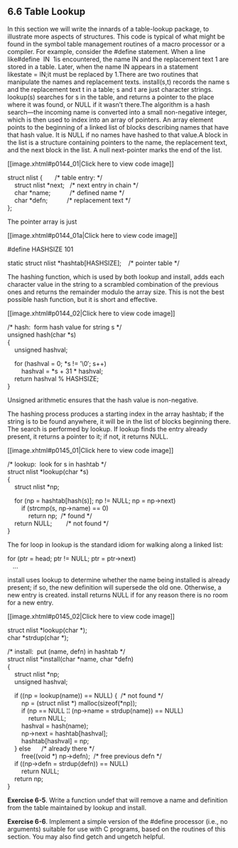 ## 6.6 Table Lookup

In this section we will write the innards of a table-lookup package, to illustrate more aspects of structures. This code is typical of what might be found in the symbol table management routines of a macro processor or a compiler. For example, consider the #define statement. When a line like#define  IN  1is encountered, the name IN and the replacement text 1 are stored in a table. Later, when the name IN appears in a statement likestate = IN;it must be replaced by 1.There are two routines that manipulate the names and replacement texts. install(s,t) records the name s and the replacement text t in a table; s and t are just character strings. lookup(s) searches for s in the table, and returns a pointer to the place where it was found, or NULL if it wasn’t there.The algorithm is a hash search—the incoming name is converted into a small non-negative integer, which is then used to index into an array of pointers. An array element points to the beginning of a linked list of blocks describing names that have that hash value. It is NULL if no names have hashed to that value.A block in the list is a structure containing pointers to the name, the replacement text, and the next block in the list. A null next-pointer marks the end of the list.

[[image.xhtml#p0144_01|Click here to view code image]]

struct nlist {       /\* table entry: \*/  
    struct nlist \*next;   /\* next entry in chain \*/  
    char \*name;           /\* defined name \*/  
    char \*defn;           /\* replacement text \*/  
};

The pointer array is just

[[image.xhtml#p0144_01a|Click here to view code image]]

#define HASHSIZE 101  
  
static struct nlist \*hashtab\[HASHSIZE\];    /\* pointer table \*/

The hashing function, which is used by both lookup and install, adds each character value in the string to a scrambled combination of the previous ones and returns the remainder modulo the array size. This is not the best possible hash function, but it is short and effective.

[[image.xhtml#p0144_02|Click here to view code image]]

/\* hash:  form hash value for string s \*/  
unsigned hash(char \*s)  
{  
    unsigned hashval;  
  
    for (hashval = 0; \*s != ′\\0′; s++)  
        hashval = \*s + 31 \* hashval;  
    return hashval % HASHSIZE;  
}

Unsigned arithmetic ensures that the hash value is non-negative.

The hashing process produces a starting index in the array hashtab; if the string is to be found anywhere, it will be in the list of blocks beginning there. The search is performed by lookup. If lookup finds the entry already present, it returns a pointer to it; if not, it returns NULL.

[[image.xhtml#p0145_01|Click here to view code image]]

/\* lookup:  look for s in hashtab \*/  
struct nlist \*lookup(char \*s)  
{  
    struct nlist \*np;  
  
    for (np = hashtab\[hash(s)\]; np != NULL; np = np->next)  
        if (strcmp(s, np->name) == 0)  
            return np;  /\* found \*/  
    return NULL;        /\* not found \*/  
}

The for loop in lookup is the standard idiom for walking along a linked list:

for (ptr = head; ptr != NULL; ptr = ptr->next)  
   ...

install uses lookup to determine whether the name being installed is already present; if so, the new definition will supersede the old one. Otherwise, a new entry is created. install returns NULL if for any reason there is no room for a new entry.

[[image.xhtml#p0145_02|Click here to view code image]]

struct nlist \*lookup(char \*);  
char \*strdup(char \*);  
  
/\* install:  put (name, defn) in hashtab \*/  
struct nlist \*install(char \*name, char \*defn)  
{  
    struct nlist \*np;  
    unsigned hashval;  
  
    if ((np = lookup(name)) == NULL) {  /\* not found \*/  
        np = (struct nlist \*) malloc(sizeof(\*np));  
        if (np == NULL ¦¦ (np->name = strdup(name)) == NULL)  
            return NULL;  
        hashval = hash(name);  
        np->next = hashtab\[hashval\];  
        hashtab\[hashval\] = np;  
    } else      /\* already there \*/  
        free((void \*) np->defn);  /\* free previous defn \*/  
    if ((np->defn = strdup(defn)) == NULL)  
        return NULL;  
    return np;  
}

**Exercise 6-5**. Write a function undef that will remove a name and definition from the table maintained by lookup and install.

**Exercise 6-6**. Implement a simple version of the #define processor (i.e., no arguments) suitable for use with C programs, based on the routines of this section. You may also find getch and ungetch helpful.

